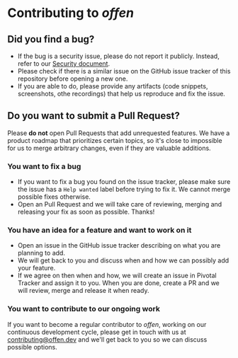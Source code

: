 # Contributing to _offen_

## Did you find a bug?

- If the bug is a security issue, please do not report it publicly. Instead,
refer to our [Security document](SECURITY.md).
- Please check if there is a similar issue on the GitHub issue tracker of this
repository before opening a new one.
- If you are able to do, please provide any artifacts (code snippets,
screenshots, othe recordings) that help us reproduce and fix the issue.

## Do you want to submit a Pull Request?

Please **do not** open Pull Requests that add unrequested features. We have a
product roadmap that prioritizes certain topics, so it's close to impossible for
us to merge arbitrary changes, even if they are valuable additions.

### You want to fix a bug

- If you want to fix a bug you found on the issue tracker, please make sure the
issue has a `Help wanted` label before trying to fix it. We cannot merge
possible fixes otherwise.
- Open an Pull Request and we will take care of reviewing, merging and releasing
your fix as soon as possible. Thanks!

### You have an idea for a feature and want to work on it

- Open an issue in the GitHub issue tracker describing on what you are planning
to add.
- We will get back to you and discuss when and how we can possibly add your
feature.
- If we agree on then when and how, we will create an issue in Pivotal Tracker
and assign it to you. When you are done, create a PR and we will review, merge
and release it when ready.

### You want to contribute to our ongoing work

If you want to become a regular contributor to _offen_, working on our
continuous development cycle, please get in touch with us at
contributing@offen.dev and we'll get back to you so we can discuss possible
options.
